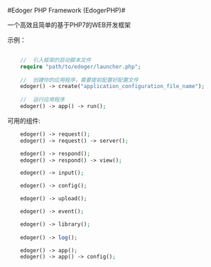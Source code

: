 #Edoger PHP Framework (EdogerPHP)#

一个高效且简单的基于PHP7的WEB开发框架

示例：
```php
	
	//	引入框架的启动脚本文件
	require "path/to/edoger/launcher.php";
	
	//	创建你的应用程序，需要提前配置好配置文件
	edoger() -> create("application_configuration_file_name");
	
	//	运行应用程序
	edoger() -> app() -> run();
```
可用的组件:
```php
	edoger() -> request();
	edoger() -> request() -> server();

	edoger() -> respond();
	edoger() -> respond() -> view();

	edoger() -> input();

	edoger() -> config();

	edoger() -> upload();

	edoger() -> event();

	edoger() -> library();
	
	edoger() -> log();

	edoger() -> app();
	edoger() -> app() -> config();
```